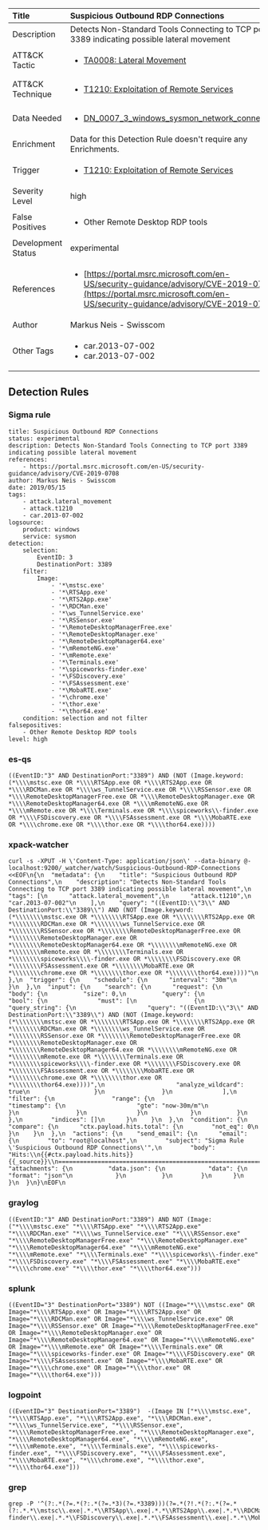 | Title                | Suspicious Outbound RDP Connections                                                                                                                                                 |
|:---------------------|:------------------------------------------------------------------------------------------------------------------------------------------------------------|
| Description          | Detects Non-Standard Tools Connecting to TCP port 3389 indicating possible lateral movement                                                                                                                                           |
| ATT&amp;CK Tactic    |  <ul><li>[TA0008: Lateral Movement](https://attack.mitre.org/tactics/TA0008)</li></ul>  |
| ATT&amp;CK Technique | <ul><li>[T1210: Exploitation of Remote Services](https://attack.mitre.org/techniques/T1210)</li></ul>  |
| Data Needed          | <ul><li>[DN_0007_3_windows_sysmon_network_connection](../Data_Needed/DN_0007_3_windows_sysmon_network_connection.md)</li></ul>  |
| Enrichment           |  Data for this Detection Rule doesn't require any Enrichments.  |
| Trigger              | <ul><li>[T1210: Exploitation of Remote Services](../Triggers/T1210.md)</li></ul>  |
| Severity Level       | high |
| False Positives      | <ul><li>Other Remote Desktop RDP tools</li></ul>  |
| Development Status   | experimental |
| References           | <ul><li>[https://portal.msrc.microsoft.com/en-US/security-guidance/advisory/CVE-2019-0708](https://portal.msrc.microsoft.com/en-US/security-guidance/advisory/CVE-2019-0708)</li></ul>  |
| Author               | Markus Neis - Swisscom |
| Other Tags           | <ul><li>car.2013-07-002</li><li>car.2013-07-002</li></ul> | 

## Detection Rules

### Sigma rule

```
title: Suspicious Outbound RDP Connections 
status: experimental
description: Detects Non-Standard Tools Connecting to TCP port 3389 indicating possible lateral movement
references:
    - https://portal.msrc.microsoft.com/en-US/security-guidance/advisory/CVE-2019-0708
author: Markus Neis - Swisscom 
date: 2019/05/15
tags:
    - attack.lateral_movement
    - attack.t1210
    - car.2013-07-002
logsource:
    product: windows
    service: sysmon
detection:
    selection:
        EventID: 3
        DestinationPort: 3389 
    filter:
        Image:
            - '*\mstsc.exe'
            - '*\RTSApp.exe'
            - '*\RTS2App.exe'
            - '*\RDCMan.exe'
            - '*\ws_TunnelService.exe'
            - '*\RSSensor.exe'
            - '*\RemoteDesktopManagerFree.exe'
            - '*\RemoteDesktopManager.exe'
            - '*\RemoteDesktopManager64.exe'
            - '*\mRemoteNG.exe'
            - '*\mRemote.exe'
            - '*\Terminals.exe'
            - '*\spiceworks-finder.exe'
            - '*\FSDiscovery.exe'
            - '*\FSAssessment.exe'
            - '*\MobaRTE.exe'
            - '*\chrome.exe'
            - '*\thor.exe'
            - '*\thor64.exe'
    condition: selection and not filter 
falsepositives:
    - Other Remote Desktop RDP tools
level: high

```





### es-qs
    
```
((EventID:"3" AND DestinationPort:"3389") AND (NOT (Image.keyword:(*\\\\mstsc.exe OR *\\\\RTSApp.exe OR *\\\\RTS2App.exe OR *\\\\RDCMan.exe OR *\\\\ws_TunnelService.exe OR *\\\\RSSensor.exe OR *\\\\RemoteDesktopManagerFree.exe OR *\\\\RemoteDesktopManager.exe OR *\\\\RemoteDesktopManager64.exe OR *\\\\mRemoteNG.exe OR *\\\\mRemote.exe OR *\\\\Terminals.exe OR *\\\\spiceworks\\-finder.exe OR *\\\\FSDiscovery.exe OR *\\\\FSAssessment.exe OR *\\\\MobaRTE.exe OR *\\\\chrome.exe OR *\\\\thor.exe OR *\\\\thor64.exe))))
```


### xpack-watcher
    
```
curl -s -XPUT -H \'Content-Type: application/json\' --data-binary @- localhost:9200/_watcher/watch/Suspicious-Outbound-RDP-Connections <<EOF\n{\n  "metadata": {\n    "title": "Suspicious Outbound RDP Connections",\n    "description": "Detects Non-Standard Tools Connecting to TCP port 3389 indicating possible lateral movement",\n    "tags": [\n      "attack.lateral_movement",\n      "attack.t1210",\n      "car.2013-07-002"\n    ],\n    "query": "((EventID:\\"3\\" AND DestinationPort:\\"3389\\") AND (NOT (Image.keyword:(*\\\\\\\\mstsc.exe OR *\\\\\\\\RTSApp.exe OR *\\\\\\\\RTS2App.exe OR *\\\\\\\\RDCMan.exe OR *\\\\\\\\ws_TunnelService.exe OR *\\\\\\\\RSSensor.exe OR *\\\\\\\\RemoteDesktopManagerFree.exe OR *\\\\\\\\RemoteDesktopManager.exe OR *\\\\\\\\RemoteDesktopManager64.exe OR *\\\\\\\\mRemoteNG.exe OR *\\\\\\\\mRemote.exe OR *\\\\\\\\Terminals.exe OR *\\\\\\\\spiceworks\\\\-finder.exe OR *\\\\\\\\FSDiscovery.exe OR *\\\\\\\\FSAssessment.exe OR *\\\\\\\\MobaRTE.exe OR *\\\\\\\\chrome.exe OR *\\\\\\\\thor.exe OR *\\\\\\\\thor64.exe))))"\n  },\n  "trigger": {\n    "schedule": {\n      "interval": "30m"\n    }\n  },\n  "input": {\n    "search": {\n      "request": {\n        "body": {\n          "size": 0,\n          "query": {\n            "bool": {\n              "must": [\n                {\n                  "query_string": {\n                    "query": "((EventID:\\"3\\" AND DestinationPort:\\"3389\\") AND (NOT (Image.keyword:(*\\\\\\\\mstsc.exe OR *\\\\\\\\RTSApp.exe OR *\\\\\\\\RTS2App.exe OR *\\\\\\\\RDCMan.exe OR *\\\\\\\\ws_TunnelService.exe OR *\\\\\\\\RSSensor.exe OR *\\\\\\\\RemoteDesktopManagerFree.exe OR *\\\\\\\\RemoteDesktopManager.exe OR *\\\\\\\\RemoteDesktopManager64.exe OR *\\\\\\\\mRemoteNG.exe OR *\\\\\\\\mRemote.exe OR *\\\\\\\\Terminals.exe OR *\\\\\\\\spiceworks\\\\-finder.exe OR *\\\\\\\\FSDiscovery.exe OR *\\\\\\\\FSAssessment.exe OR *\\\\\\\\MobaRTE.exe OR *\\\\\\\\chrome.exe OR *\\\\\\\\thor.exe OR *\\\\\\\\thor64.exe))))",\n                    "analyze_wildcard": true\n                  }\n                }\n              ],\n              "filter": {\n                "range": {\n                  "timestamp": {\n                    "gte": "now-30m/m"\n                  }\n                }\n              }\n            }\n          }\n        },\n        "indices": []\n      }\n    }\n  },\n  "condition": {\n    "compare": {\n      "ctx.payload.hits.total": {\n        "not_eq": 0\n      }\n    }\n  },\n  "actions": {\n    "send_email": {\n      "email": {\n        "to": "root@localhost",\n        "subject": "Sigma Rule \'Suspicious Outbound RDP Connections\'",\n        "body": "Hits:\\n{{#ctx.payload.hits.hits}}{{_source}}\\n================================================================================\\n{{/ctx.payload.hits.hits}}",\n        "attachments": {\n          "data.json": {\n            "data": {\n              "format": "json"\n            }\n          }\n        }\n      }\n    }\n  }\n}\nEOF\n
```


### graylog
    
```
((EventID:"3" AND DestinationPort:"3389") AND NOT (Image:("*\\\\mstsc.exe" "*\\\\RTSApp.exe" "*\\\\RTS2App.exe" "*\\\\RDCMan.exe" "*\\\\ws_TunnelService.exe" "*\\\\RSSensor.exe" "*\\\\RemoteDesktopManagerFree.exe" "*\\\\RemoteDesktopManager.exe" "*\\\\RemoteDesktopManager64.exe" "*\\\\mRemoteNG.exe" "*\\\\mRemote.exe" "*\\\\Terminals.exe" "*\\\\spiceworks\\-finder.exe" "*\\\\FSDiscovery.exe" "*\\\\FSAssessment.exe" "*\\\\MobaRTE.exe" "*\\\\chrome.exe" "*\\\\thor.exe" "*\\\\thor64.exe")))
```


### splunk
    
```
((EventID="3" DestinationPort="3389") NOT ((Image="*\\\\mstsc.exe" OR Image="*\\\\RTSApp.exe" OR Image="*\\\\RTS2App.exe" OR Image="*\\\\RDCMan.exe" OR Image="*\\\\ws_TunnelService.exe" OR Image="*\\\\RSSensor.exe" OR Image="*\\\\RemoteDesktopManagerFree.exe" OR Image="*\\\\RemoteDesktopManager.exe" OR Image="*\\\\RemoteDesktopManager64.exe" OR Image="*\\\\mRemoteNG.exe" OR Image="*\\\\mRemote.exe" OR Image="*\\\\Terminals.exe" OR Image="*\\\\spiceworks-finder.exe" OR Image="*\\\\FSDiscovery.exe" OR Image="*\\\\FSAssessment.exe" OR Image="*\\\\MobaRTE.exe" OR Image="*\\\\chrome.exe" OR Image="*\\\\thor.exe" OR Image="*\\\\thor64.exe")))
```


### logpoint
    
```
((EventID="3" DestinationPort="3389")  -(Image IN ["*\\\\mstsc.exe", "*\\\\RTSApp.exe", "*\\\\RTS2App.exe", "*\\\\RDCMan.exe", "*\\\\ws_TunnelService.exe", "*\\\\RSSensor.exe", "*\\\\RemoteDesktopManagerFree.exe", "*\\\\RemoteDesktopManager.exe", "*\\\\RemoteDesktopManager64.exe", "*\\\\mRemoteNG.exe", "*\\\\mRemote.exe", "*\\\\Terminals.exe", "*\\\\spiceworks-finder.exe", "*\\\\FSDiscovery.exe", "*\\\\FSAssessment.exe", "*\\\\MobaRTE.exe", "*\\\\chrome.exe", "*\\\\thor.exe", "*\\\\thor64.exe"]))
```


### grep
    
```
grep -P '^(?:.*(?=.*(?:.*(?=.*3)(?=.*3389)))(?=.*(?!.*(?:.*(?=.*(?:.*.*\\mstsc\\.exe|.*.*\\RTSApp\\.exe|.*.*\\RTS2App\\.exe|.*.*\\RDCMan\\.exe|.*.*\\ws_TunnelService\\.exe|.*.*\\RSSensor\\.exe|.*.*\\RemoteDesktopManagerFree\\.exe|.*.*\\RemoteDesktopManager\\.exe|.*.*\\RemoteDesktopManager64\\.exe|.*.*\\mRemoteNG\\.exe|.*.*\\mRemote\\.exe|.*.*\\Terminals\\.exe|.*.*\\spiceworks-finder\\.exe|.*.*\\FSDiscovery\\.exe|.*.*\\FSAssessment\\.exe|.*.*\\MobaRTE\\.exe|.*.*\\chrome\\.exe|.*.*\\thor\\.exe|.*.*\\thor64\\.exe))))))'
```



